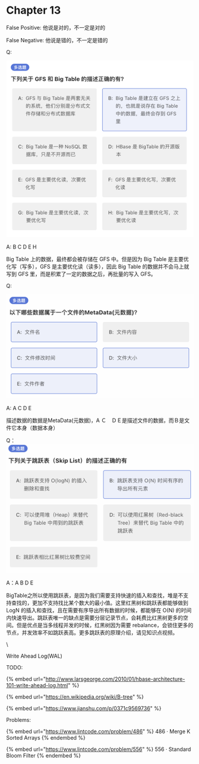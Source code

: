 # Chapter 13



False Positive: 他说是对的，不一定是对的

False Negative: 他说是错的，不一定是错的



Q:

![](<.gitbook/assets/image (12).png>)

A: B C D E H

Big Table 上的数据，最终都会被存储在 GFS 中。但是因为 Big Table 是主要优化写（写多），GFS 是主要优化读（读多），因此 Big Table 的数据并不会马上就写到 GFS 里，而是积累了一定的数据之后，再批量的写入 GFS。



Q:&#x20;

![](<.gitbook/assets/image (17).png>)

A: A C D E

描述数据的数据是MetaData(元数据)，A Ｃ　ＤＥ是描述文件的数据，而Ｂ是文件它本身（数据本身）



Q：![](<.gitbook/assets/image (72).png>)

A：A B D E

BigTable之所以使用跳跃表，是因为我们需要支持快速的插入和查找，堆是不支持查找的，更加不支持找比某个数大的最小值。这里红黑树和跳跃表都能够做到 LogN 的插入和查找，且在需要有序导出所有数据的时候，都能够在 O(N) 的时间内快速导出。跳跃表唯一的缺点是需要分层记录节点，会耗费比红黑树更多的空间。但是优点是当多线程并发的时候，红黑树因为需要 rebalance，会锁住更多的节点，并发效率不如跳跃表高。更多跳跃表的原理介绍，请见知识点视频。

\




Write Ahead Log(WAL)



TODO:

{% embed url="http://www.larsgeorge.com/2010/01/hbase-architecture-101-write-ahead-log.html" %}

{% embed url="https://en.wikipedia.org/wiki/B-tree" %}

{% embed url="https://www.jianshu.com/p/0371c9569736" %}

Problems:

{% embed url="https://www.lintcode.com/problem/486" %}
486 · Merge K Sorted Arrays
{% endembed %}

{% embed url="https://www.lintcode.com/problem/556" %}
556 · Standard Bloom Filter
{% endembed %}
